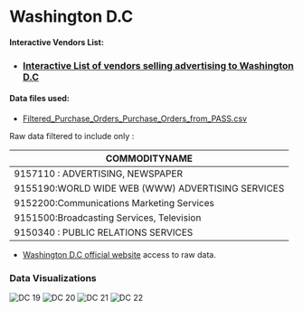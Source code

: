 # Washington D.C

#### Interactive Vendors List:
- ### [Interactive List of vendors selling advertising to Washington D.C](https://mmpa8.github.io/DC_LIST/)



#### Data files used:

- [Filtered_Purchase_Orders_Purchase_Orders_from_PASS.csv](https://github.com/mmpa8/-Budget_Analysis/files/8944579/Filtered_Purchase_Orders_Purchase_Orders_from_PASS.csv)

Raw data filtered to include only :

| COMMODITYNAME   | 
| ------------- | 
|9157110 : ADVERTISING, NEWSPAPER| 
|9155190:WORLD WIDE WEB (WWW) ADVERTISING SERVICES| 
|9152200:Communications Marketing Services| 
|9151500:Broadcasting Services, Television| 
|9150340 : PUBLIC RELATIONS SERVICES| 



- [Washington D.C official website](https://opendata.dc.gov/datasets/DCGIS::purchase-orders-from-pass/explore) access to raw data.


### Data Visualizations

![DC 19](https://user-images.githubusercontent.com/94376055/174554586-d25fff39-a511-413e-9133-2c387d699c75.png)
![DC 20](https://user-images.githubusercontent.com/94376055/174554594-05674d51-a753-42f5-868e-0ee07d53f898.png)
![DC 21](https://user-images.githubusercontent.com/94376055/174554597-2e3da579-2785-47ad-a148-c5d68b516fe5.png)
![DC 22](https://user-images.githubusercontent.com/94376055/174554602-064db220-fc0d-4442-b462-6cc117c59532.png)
